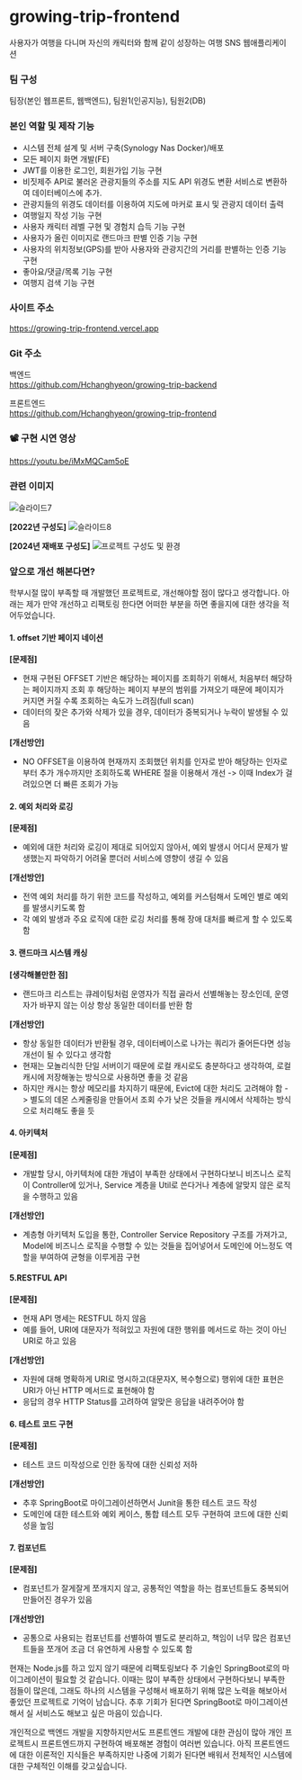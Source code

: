 # growing-trip-frontend

사용자가 여행을 다니며 자신의 캐릭터와 함께 같이 성장하는 여행 SNS 웹애플리케이션

### 팀 구성
팀장(본인 웹프론트, 웹백엔드), 팀원1(인공지능), 팀원2(DB)

### 본인 역할 및 제작 기능
- 시스템 전체 설계 및 서버 구축(Synology Nas Docker)/배포
- 모든 페이지 화면 개발(FE)
- JWT를 이용한 로그인, 회원가입 기능 구현
- 비짓제주 API로 불러온 관광지들의 주소를 지도 API 위경도 변환 서비스로 변환하여 데이터베이스에 추가.
- 관광지들의 위경도 데이터를 이용하여 지도에 마커로 표시 및 관광지 데이터 출력
- 여행일지 작성 기능 구현
- 사용자 캐릭터 레벨 구현 및 경험치 습득 기능 구현
- 사용자가 올린 이미지로 랜드마크 판별 인증 기능 구현
- 사용자의 위치정보(GPS)를 받아 사용자와 관광지간의 거리를 판별하는 인증 기능 구현
- 좋아요/댓글/목록 기능 구현
- 여행지 검색 기능 구현

### 사이트 주소
https://growing-trip-frontend.vercel.app

### Git 주소
백엔드 <br>
https://github.com/Hchanghyeon/growing-trip-backend

프론트엔드 <br>
https://github.com/Hchanghyeon/growing-trip-frontend

### 📽️ 구현 시연 영상
https://youtu.be/iMxMQCam5oE

### 관련 이미지
![슬라이드7](https://github.com/Hchanghyeon/growing-trip-frontend/assets/92444744/c9a2d6d5-081b-4fe0-946b-2063b91d781b)

**[2022년 구성도]**
![슬라이드8](https://github.com/Hchanghyeon/growing-trip-frontend/assets/92444744/ca80d53b-1b9b-4f30-a993-0388166450cb)

**[2024년 재배포 구성도]**
![프로젝트 구성도 및 환경](https://github.com/Hchanghyeon/growing-trip-backend/assets/92444744/06a43fa0-a6b4-4441-9b88-7e5eb65f3bf4)


### 앞으로 개선 해본다면?
학부시절 많이 부족할 때 개발했던 프로젝트로, 개선해야할 점이 많다고 생각합니다. 아래는 제가 만약 개선하고 리팩토링 한다면 어떠한 부분을 하면 좋을지에 대한 생각을 적어두었습니다.

#### 1. offset 기반 페이지 네이션

**[문제점]**
- 현재 구현된 OFFSET 기반은 해당하는 페이지를 조회하기 위해서, 처음부터 해당하는 페이지까지 조회 후 해당하는 페이지 부분의 범위를 가져오기 때문에 페이지가 커지면 커질 수록 조회하는 속도가 느려짐(full scan)
- 데이터의 잦은 추가와 삭제가 있을 경우, 데이터가 중복되거나 누락이 발생될 수 있음

**[개선방안]**
- NO OFFSET을 이용하여 현재까지 조회했던 위치를 인자로 받아 해당하는 인자로부터 추가 개수까지만 조회하도록 WHERE 절을 이용해서 개선 -> 이때 Index가 걸려있으면 더 빠른 조회가 가능

#### 2. 예외 처리와 로깅

**[문제점]**
- 예외에 대한 처리와 로깅이 제대로 되어있지 않아서, 예외 발생시 어디서 문제가 발생했는지 파악하기 어려울 뿐더러 서비스에 영향이 생길 수 있음

**[개선방안]**
- 전역 예외 처리를 하기 위한 코드를 작성하고, 예외를 커스텀해서 도메인 별로 예외를 발생시키도록 함
- 각 예외 발생과 주요 로직에 대한 로깅 처리를 통해 장애 대처를 빠르게 할 수 있도록 함

#### 3. 랜드마크 시스템 캐싱
**[생각해볼만한 점]**
- 랜드마크 리스트는 큐레이팅처럼 운영자가 직접 골라서 선별해놓는 장소인데, 운영자가 바꾸지 않는 이상 항상 동일한 데이터를 반환 함

**[개선방안]**
- 항상 동일한 데이터가 반환될 경우, 데이터베이스로 나가는 쿼리가 줄어든다면 성능 개선이 될 수 있다고 생각함
- 현재는 모놀리식한 단일 서버이기 때문에 로컬 캐시로도 충분하다고 생각하여, 로컬 캐시에 저장해놓는 방식으로 사용하면 좋을 것 같음
- 하지만 캐시는 항상 메모리를 차지하기 때문에, Evict에 대한 처리도 고려해야 함 -> 별도의 데몬 스케줄링을 만들어서 조회 수가 낮은 것들을 캐시에서 삭제하는 방식으로 처리해도 좋을 듯

#### 4. 아키텍처
**[문제점]**
- 개발할 당시, 아키텍처에 대한 개념이 부족한 상태에서 구현하다보니 비즈니스 로직이 Controller에 있거나, Service 계층을 Util로 쓴다거나 계층에 알맞지 않은 로직을 수행하고 있음

**[개선방안]**
- 계층형 아키텍처 도입을 통한, Controller Service Repository 구조를 가져가고, Model에 비즈니스 로직을 수행할 수 있는 것들을 집어넣어서 도메인에 어느정도 역할을 부여하여 균형을 이루게끔 구현

#### 5.RESTFUL API
**[문제점]**
- 현재 API 명세는 RESTFUL 하지 않음
- 예를 들어, URI에 대문자가 적혀있고 자원에 대한 행위를 메서드로 하는 것이 아닌 URI로 하고 있음

**[개선방안]**
- 자원에 대해 명확하게 URI로 명시하고(대문자X, 복수형으로) 행위에 대한 표현은 URI가 아닌 HTTP 메서드로 표현해야 함
- 응답의 경우 HTTP Status를 고려하여 알맞은 응답을 내려주어야 함

#### 6. 테스트 코드 구현
**[문제점]**
- 테스트 코드 미작성으로 인한 동작에 대한 신뢰성 저하

**[개선방안]**
- 추후 SpringBoot로 마이그레이션하면서 Junit을 통한 테스트 코드 작성
- 도메인에 대한 테스트와 예외 케이스, 통합 테스트 모두 구현하여 코드에 대한 신뢰성을 높임

#### 7. 컴포넌트
**[문제점]**
- 컴포넌트가 잘게잘게 쪼개지지 않고, 공통적인 역할을 하는 컴포넌트들도 중복되어 만들어진 경우가 있음

**[개선방안]**
- 공통으로 사용되는 컴포넌트를 선별하여 별도로 분리하고, 책임이 너무 많은 컴포넌트들을 쪼개어 조금 더 유연하게 사용할 수 있도록 함

현재는 Node.js를 하고 있지 않기 때문에 리팩토링보다 주 기술인 SpringBoot로의 마이그레이션이 필요할 것 같습니다. 이때는 많이 부족한 상태에서 구현하다보니 부족한 점들이 많은데, 그래도 하나의 시스템을 구성해서 배포하기 위해 많은 노력을 해보아서 좋았던 프로젝트로 기억이 남습니다. 추후 기회가 된다면 SpringBoot로 마이그레이션해서 실 서비스도 해보고 싶은 마음이 있습니다.

개인적으로 백엔드 개발을 지향하지만서도 프론트엔드 개발에 대한 관심이 많아 개인 프로젝트시 프론트엔드까지 구현하여 배포해본 경험이 여러번 있습니다. 아직 프론트엔드에 대한 이론적인 지식들은 부족하지만 나중에 기회가 된다면 배워서 전체적인 시스템에 대한 구체적인 이해를 갖고싶습니다.
